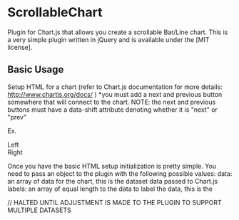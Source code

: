 # ScrollableChart
Plugin for Chart.js that allows you create a scrollable Bar/Line chart.
This is a very simple plugin written in jQuery and is available under the [MIT license].

## Basic Usage ##

Setup HTML for a chart (refer to Chart.js documentation for more details: http://www.chartjs.org/docs/ )
*you must add a next and previous button somewhere that will connect to the chart.
NOTE: the next and previous buttons must have a data-shift attribute denoting whether it is "next" or "prev"

Ex.
	<div data-shift="prev">
		<span>Left</span>
	</div>
	<div>
		<canvas id="canvas"></canvas>
	</div>
	<div data-shift="next">
		<span>Right</span>
	</div>

Once you have the basic HTML setup initialization is pretty simple.
You need to pass an object to the plugin with the following possible values:
data: an array of data for the chart, this is the dataset data passed to Chart.js
labels: an array of equal length to the data to label the data, this is the 

// HALTED UNTIL ADJUSTMENT IS MADE TO THE PLUGIN TO SUPPORT MULTIPLE DATASETS
